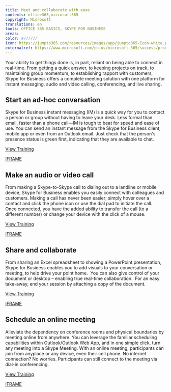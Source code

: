 ```yaml
---
title: Meet and collaborate with ease
contexts: office365,microsoft365
copyright: Microsoft
translations: en
tools: OFFICE 365 BASICS, SKYPE FOR BUSINESS
areas: 
color: #777777
icon: https://jumpto365.com/resources/images/app/jumpto365-Icon-white.png
externalref: https://www.microsoft.com/en-us/microsoft-365/success/productivitylibrary/meet-and-collaborate-with-ease
---
```

Your ability to get things done is, in part, reliant on being able to connect in real-time. From getting a quick answer, to keeping projects on track, to maintaining group momentum, to establishing rapport with customers, Skype for Business offers a complete meeting solution with one platform for instant messaging, audio and video calling, conferencing, and live sharing.


## Start an ad-hoc conversation

Skype for Business instant messaging (IM) is a quick way for you to contact a person or group without having to leave your desk. Less formal than email, faster than a phone call—IM is tough to beat for speed and ease of use. You can send an instant message from the Skype for Business client, mobile app or even from an Outlook email. Just check that the person's presence status is green first, indicating that they are available to chat.

[View Training](https://support.office.com/en-US/article/Send-an-IM-in-Skype-for-Business-48c07e01-c833-4c63-8505-0fda906ef33b)

[IFRAME](https://www.microsoft.com/en-us/videoplayer/embed/RE1UEZw)

## Make an audio or video call

From making a Skype-to-Skype call to dialing out to a landline or mobile device, Skype for Business enables you easily connect with colleagues and customers. Making a call has never been easier; simply hover over a contact and click the phone icon or use the dial pad to initiate the call.  Once connected, you have the added ability to transfer the call (to a different number) or change your device with the click of a mouse.

[View Training](https://support.office.com/en-US/article/Make-and-receive-calls-using-Skype-for-Business-228e03aa-7361-4997-8dfa-1dd9bdc717f6)

[IFRAME](https://www.microsoft.com/en-us/videoplayer/embed/RE1UMOR)

## Share and collaborate

From sharing an Excel spreadsheet to showing a PowerPoint presentation, Skype for Business enables you to add visuals to your conversation or meeting, to help drive your point home.  You can also give control of your document or desktop – enabling true real-time collaboration.  For an easy take-away, end your session by attaching a copy of the document.

[View Training](https://support.office.com/en-US/article/Share-your-screen-in-Skype-for-Business-2d436dc9-d092-4ef1-83f1-dd9f7a7cd3fc)

[IFRAME](https://www.microsoft.com/en-us/videoplayer/embed/RE1UPng)

## Schedule an online meeting

Alleviate the dependency on conference rooms and physical boundaries by meeting online from anywhere. You can leverage the familiar scheduling capabilities within Outlook/Outlook Web App, and in one simple click, turn any meeting into a Skype Meeting. With an online meeting, participants can join from anyplace or any device, even their cell phone. No internet connection? No worries. Participants can still connect to the meeting via dial-in conferencing.

[View Training](https://support.office.com/en-US/article/What-is-a-document-library-3b5976dd-65cf-4c9e-bf5a-713c10ca2872)

[IFRAME](https://www.microsoft.com/en-us/videoplayer/embed/RE1UPmM)

